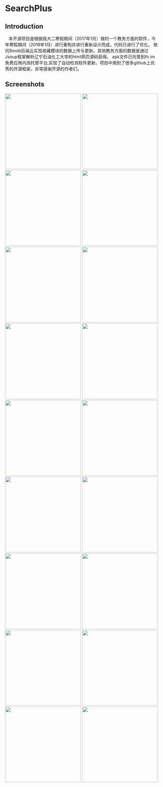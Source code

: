 SearchPlus
==

Introduction
-

    本开源项目是根据我大二寒假期间（2017年1月）做的一个教务方面的软件，今年寒假期间（2018年1月）进行重构并进行重新设计而成，代码已进行了优化。
    依托Bmob后端云实现收藏模块的数据上传与更新。其他教务方面的数据是通过Jsoup框架解析辽宁石油化工大学的html网页源码获得。
    apk文件已托管到fir.im免费应用内测托管平台,实现了自动检测软件更新。项目中用到了很多github上优秀的开源框架，非常感谢开源的作者们。
    
Screenshots
-


<div >
 <img src="https://github.com/Chengshijian/SearchPlus/blob/master/screenshots/Screenshot_20180119-133620.png" width="250">
 <img src="https://github.com/Chengshijian/SearchPlus/blob/master/screenshots/Screenshot_20180119-133624.png" width="250">
 <img src="https://github.com/Chengshijian/SearchPlus/blob/master/screenshots/Screenshot_20180119-150124.png" width="250">
 <img src="https://github.com/Chengshijian/SearchPlus/blob/master/screenshots/Screenshot_20180119-133630.png" width="250">
 <img src="https://github.com/Chengshijian/SearchPlus/blob/master/screenshots/Screenshot_20180119-133636.png" width="250">
 <img src="https://github.com/Chengshijian/SearchPlus/blob/master/screenshots/Screenshot_20180119-133640.png" width="250">
 <img src="https://github.com/Chengshijian/SearchPlus/blob/master/screenshots/Screenshot_20180119-133646.png" width="250">
 <img src="https://github.com/Chengshijian/SearchPlus/blob/master/screenshots/Screenshot_20180119-133651.png" width="250">
 <img src="https://github.com/Chengshijian/SearchPlus/blob/master/screenshots/Screenshot_20180119-133655.png" width="250">
 <img src="https://github.com/Chengshijian/SearchPlus/blob/master/screenshots/Screenshot_20180119-133706.png" width="250">
 <img src="https://github.com/Chengshijian/SearchPlus/blob/master/screenshots/Screenshot_20180119-134009.png" width="250">
 <img src="https://github.com/Chengshijian/SearchPlus/blob/master/screenshots/Screenshot_20180119-133713.png" width="250">
 <img src="https://github.com/Chengshijian/SearchPlus/blob/master/screenshots/Screenshot_20180119-133717.png" width="250">
 <img src="https://github.com/Chengshijian/SearchPlus/blob/master/screenshots/Screenshot_20180119-133727.png" width="250">
 <img src="https://github.com/Chengshijian/SearchPlus/blob/master/screenshots/Screenshot_20180119-133749.png" width="250">
 <img src="https://github.com/Chengshijian/SearchPlus/blob/master/screenshots/Screenshot_20180119-133757.png" width="250">
 <img src="https://github.com/Chengshijian/SearchPlus/blob/master/screenshots/Screenshot_20180119-133805.png" width="250">
 <img src="https://github.com/Chengshijian/SearchPlus/blob/master/screenshots/Screenshot_20180119-134009.png" width="250">
</div>


